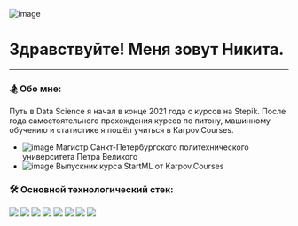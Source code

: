![image](https://user-images.githubusercontent.com/102920915/233815276-8435e64f-f43a-4b96-bc7a-1f012fccaa43.png)


# Здравствуйте! Меня зовут Никита.
---

### 🏂 Обо мне:
Путь в Data Science я начал в конце 2021 года с курсов на Stepik. После года самостоятельного прохождения курсов по питону, машинному обучению и статистике я пошёл учиться в Karpov.Courses.

- ![image](https://user-images.githubusercontent.com/102920915/233814355-633a7865-2880-41c2-8db8-17f1d0204cf4.png) Магистр Санкт-Петербургского политехнического университета Петра Великого
- ![image](https://user-images.githubusercontent.com/102920915/233814298-a07db498-0d27-434c-b68a-6fd7bba581f3.png) Выпускник курса StartML от Karpov.Courses

### 🛠 Основной технологический стек:
<img src="https://img.shields.io/badge/python-midnightblue?style=for-the-badge&logo=python&logoColor="/> <img src="https://img.shields.io/badge/pandas-midnightblue?style=for-the-badge&logo=pandas&logoColor="/> <img src="https://img.shields.io/badge/sklearn-midnightblue?style=for-the-badge&logo=scikitlearn&logoColor="/> <img src="https://img.shields.io/badge/seaborn-midnightblue?style=for-the-badge&logo=![image](https://user-images.githubusercontent.com/102920915/233813504-e06d5816-d166-4a4a-b788-e7a4540ac690.png)&logoColor="/> <img src="https://img.shields.io/badge/catboost-midnightblue?style=for-the-badge&logo=catboost&logoColor="/> <img src="https://img.shields.io/badge/pytorch-midnightblue?style=for-the-badge&logo=pytorch&logoColor="/> <img src="https://img.shields.io/badge/git-midnightblue?style=for-the-badge&logo=git&logoColor="/> <img src="https://img.shields.io/badge/fastapi-midnightblue?style=for-the-badge&logo=fastapi&logoColor="/>
